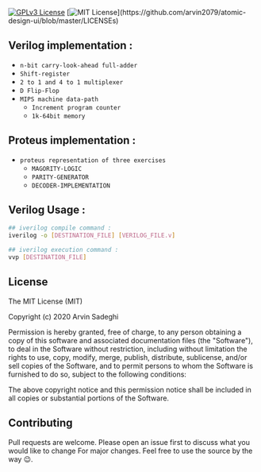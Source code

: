 
[![GPLv3 License](https://img.shields.io/badge/License-GPL%20v3-orange.svg)](https://opensource.org/licenses/) [![MIT License](https://img.shields.io/apm/l/atomic-design-ui.svg?)](https://github.com/arvin2079/atomic-design-ui/blob/master/LICENSEs)
## Verilog implementation :
- `n-bit carry-look-ahead full-adder`
- `Shift-register`
- `2 to 1 and 4 to 1 multiplexer`
- `D Flip-Flop`
- `MIPS machine data-path`
	- `Increment program counter`
	- `1k-64bit memory`
## Proteus implementation :
- `proteus representation of three exercises`
	- `MAGORITY-LOGIC`
	- `PARITY-GENERATOR`
	- `DECODER-IMPLEMENTATION`
## Verilog Usage :
```bash
## iverilog compile command :
iverilog -o [DESTINATION_FILE] [VERILOG_FILE.v]

## iverilog execution command :
vvp [DESTINATION_FILE]
```
## License
The MIT License (MIT)

Copyright (c) 2020 Arvin Sadeghi

Permission is hereby granted, free of charge, to any person obtaining a copy of this software and associated documentation files (the "Software"), to deal in the Software without restriction, including without limitation the rights to use, copy, modify, merge, publish, distribute, sublicense, and/or sell copies of the Software, and to permit persons to whom the Software is furnished to do so, subject to the following conditions:

The above copyright notice and this permission notice shall be included in all copies or substantial portions of the Software.

## Contributing
Pull requests are welcome.
Please open an issue first to discuss what you would like to change  For major changes.
Feel free to use the source by the way :wink:.
